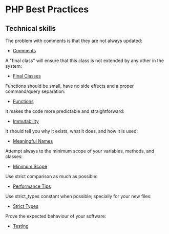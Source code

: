 # PHP Best Practices

## Technical skills

The problem with comments is that they are not always updated:
* [Comments](/technical-skills/comments.md) 

A "final class" will ensure that this class is not extended by any other in the system:
* [Final Classes](/technical-skills/final-classes.md) 

Functions should be small, have no side effects and a proper command/query separation:
* [Functions](/technical-skills/functions.md)

It makes the code more predictable and straightforward:
* [Immutability](/technical-skills/immutability.md)

It should tell you why it exists, what it does, and how it is used:
* [Meaningful Names](/technical-skills/meaningful-names.md)

Attempt always to the minimum scope of your variables, methods, and classes:
* [Minimum Scope](/technical-skills/minimum-scope.md)

Use strict comparison as much as possible:
* [Performance Tips](/technical-skills/performance-tips.md)

Use strict_types constant when possible; specially for your new files:
* [Strict Types](/technical-skills/strict-types.md)

Prove the expected behaviour of your software:
* [Testing](/technical-skills/testing.md)
